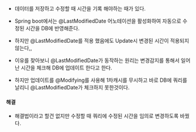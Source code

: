 * 데이터를 저장하고 수정할 때 시간을 기록 해야하는 때가 있다.
* Spring boot에서는  @LastModifiedDate 어노테이션을 활성화하여 자동으로 수정된 시간을 DB에 반영해준다.

* 하지만 @LastModifiedDate를 적용 했음에도 Update시 변경된 시간이 적용되지 않는다,,

* 이유를 찾아보니 @LastModifiedDate가 동작하는 원리는 변경감지를 통해서 일어난 시간을 체크해 DB에 업데이트 한다고 한다.
* 하지만 업데이트를 @Modifying를 사용해 1차캐시를 무시하고 바로 DB에 쿼리를 날리니 @LastModifiedDate가 체크하지 못한것이다.

#### 해결 
* 해결법이라고 할건 없지만 수정할 때 쿼리에 수정된 시간을 임의로 변경하도록 바꿨다.
